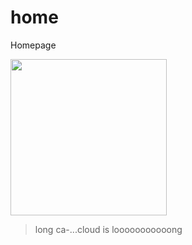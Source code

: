 # home
Homepage

<img src="assets/pin.png" width="250" height="250">

> long ca-...cloud is looooooooooong

